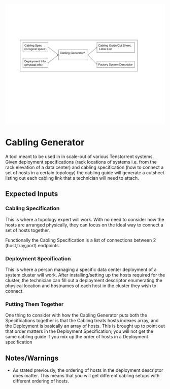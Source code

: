 
![](images/CablingFlow.png)
# Cabling Generator
A tool meant to be used in in scale-out of various Tenstorrent systems. Given 
deployment specifications (rack locations of systems i.e. from the rack 
elevation of a data center) and cabling specification (how to connect a set of
hosts in a certain topology) the cabling guide will generate a cutsheet listing
out each cabling link that a technician will need to attach.

## Expected Inputs
### Cabling Specification
This is where a topology expert will work. With no need to consider how the hosts are arranged physically, they can focus on the ideal way to connect a set of hosts together.

Functionally the Cabling Specification is a list of connections between 2 (host,tray,port) endpoints.

### Deployment Specification
This is where a person managing a specific data center deployment of a system cluster will work. After installing/setting up the hosts required for the cluster, the technician can fill out a deployment descriptor enumerating the physical location and hostnames of each host in the cluster they wish to connect.

### Putting Them Together
One thing to consider with how the Cabling Generator puts both the Specifications together is that the Cabling treats hosts indexes array, and the Deployment is basically an array of hosts. This is brought up to point out that order matters in the Deployment Specification; you will not get the same cabling guide if you mix up the order of hosts in a Deployment specification

## Notes/Warnings

- As stated previously, the ordering of hosts in the deployment descriptor does matter. This means that you will get different cabling setups with different ordering of hosts.
